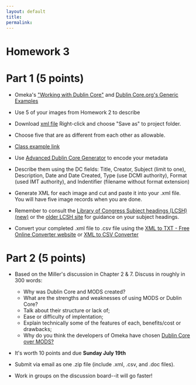 ```yaml
---
layout: default
title: 
permalink:
---
```


<h1> Homework 3</h1>

# Part 1 (5 points)

- Omeka's ["Working with Dublin Core"](https://omeka.org/codex/Working_with_Dublin_Core") and [Dublin Core.org's Generic Examples](http://dublincore.org/documents/2000/07/16/usageguide/generic.shtml)

- Use 5 of your images from Homework 2 to describe 
- Download [xml file](https://www.albany.edu/~mwolfe/ist653/homework/hw3/dc_hw3.xml) Right-click and choose "Save as" to project folder.
- Choose five that are as different from each other as allowable. 
- [Class example link](https://s-media-cache-ak0.pinimg.com/564x/25/9c/c4/259cc4503e54e6ead71cf02ae2a9c5d1.jpg)
- Use [Advanced Dublin Core Generator](https://nsteffel.github.io/dublin_core_generator/) to encode your metadata
- Describe them using the DC fields: Title, Creator, Subject (limit to one), Description, Date and Date Created, Type (use DCMI authority), Format (used IMT authority), and Indentifier (filename without format extension)
- Generate XML for each image and cut and paste it into your .xml file. You will have five image records when you are done.
- Remember to  consult the [Library of Congress Subject headings (LCSH) (new)](http://id.loc.gov/authorities/subjects.html) or the [older LCSH site](http://authorities.loc.gov/) for guidance on your subject headings.
- Convert your completed .xml file to .csv file using the [XML to TXT - Free Online Converter website](https://www.coolutils.com/online/XML-to-TXT) or [XML to CSV Converter](http://www.luxonsoftware.com/converter/xmltocsv)

# Part 2  (5 points)

- Based on the Miller's discussion in Chapter 2 &amp; 7. Discuss in roughly in 300 words:
    
	- Why was Dublin Core and MODS created?
	- What are the strengths and weaknesses of using MODS or Dublin Core?
	- Talk about their structure or lack of;
	- Ease or difficulty of implentation;
	- Explain technically some of the features of each, benefits/cost or drawbacks;
	- Why do you think the developers of Omeka have chosen [Dublin Core over MODS?](http://omeka.org/forums/topic/omeka-and-mods-element-set)


- It's worth 10 points and due **Sunday July 19th** 
- Submit via email as one .zip file (include .xml, .csv, and .doc files). 
- Work in groups on the discussion board--it will go faster!
